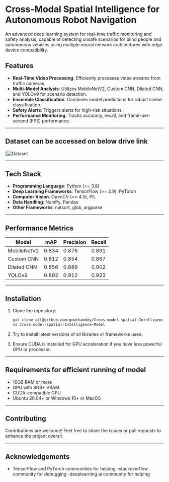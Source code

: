 # Cross-Modal Spatial Intelligence for Autonomous Robot Navigation

An advanced deep learning system for real-time traffic monitoring and safety analysis, capable of detecting unsafe scenarios for blind people and autonomous vehicles using multiple neural network architectures with edge device compatibility.

## Features
- **Real-Time Video Processing**: Efficiently processes video streams from traffic cameras.
- **Multi-Model Analysis**: Utilizes MobileNetV2, Custom CNN, Dilated CNN, and YOLOv9 for scenario detection.
- **Ensemble Classification**: Combines model predictions for robust scene classification.
- **Safety Alerts**: Triggers alerts for high-risk situations.
- **Performance Monitoring**: Tracks accuracy, recall, and frame-per-second (FPS) performance.

---

## Dataset can be accessed on below drive link
[![Dataset](https://drive.google.com/drive/folders/1r3NuRKjkPl5j9wMMa6RjYy2cO9YvbjKr?usp=sharing
)


---

## Tech Stack
- **Programming Language**: Python (>= 3.8)
- **Deep Learning Frameworks**: TensorFlow (>= 2.9), PyTorch
- **Computer Vision**: OpenCV (>= 4.5), PIL
- **Data Handling**: NumPy, Pandas
- **Other Frameworks**: natsort, glob, argparse

---

## Performance Metrics
| Model       | mAP  | Precision | Recall |
|-------------|------|-----------|--------|
| MobileNetV2 | 0.834 | 0.876     | 0.891  |
| Custom CNN  | 0.812 | 0.854     | 0.867  |
| Dilated CNN | 0.856 | 0.889     | 0.902  |
| YOLOv9      | 0.892 | 0.912     | 0.923  |
---

## Installation

1. Clone the repository:
   ```bash
   git clone git@github.com:gowthamddy/Cross-model-spatial-Intelligence-Model.git
   cd Cross-model-spatial-Intelligence-Model
   ```
2. Try to install latest versions of all libraries or frameworks used.

3. Ensure CUDA is installed for GPU acceleration if you have less powerful GPU or processor.

---

## Requirements for efficient running of model
- 16GB RAM or more
- GPU with 8GB+ VRAM
- CUDA-compatible GPU
- Ubuntu 20.04+ or Windows 10+ or MacOS

---

## Contributing
Contributions are welcome! Feel free to share the issues or pull requests to enhance the project overall.

---

## Acknowledgements
- TensorFlow and PyTorch communities for helping
-stackoverflow community for debugging
-deeplearning.ai community for helping
